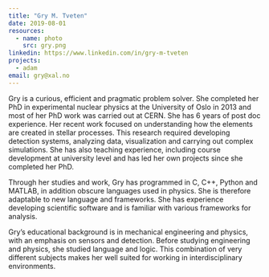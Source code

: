 ```yaml
---
title: "Gry M. Tveten"
date: 2019-08-01
resources:
  - name: photo
    src: gry.png
linkedin: https://www.linkedin.com/in/gry-m-tveten
projects:
  - adam
email: gry@xal.no
---
```

Gry is a curious, efficient and pragmatic problem solver. She completed her PhD in experimental nuclear physics at the University of Oslo in 2013 and most of her PhD work was carried out at CERN. She has 6 years of post doc experience. Her recent work focused on understanding how the elements are created in stellar processes. This research required developing detection systems, analyzing data, visualization and carrying out complex simulations. She has also teaching experience, including course development at university level and has led her own projects since she completed her PhD.

<!--more-->

Through her studies and work, Gry has programmed in C, C++, Python and MATLAB, in addition obscure languages used in physics. She is therefore adaptable to new language and frameworks. She has experience developing scientific software and is familiar with various frameworks for analysis. 

Gry’s educational background is in mechanical engineering and physics, with an emphasis on sensors and detection. Before studying engineering and physics, she studied language and logic. This combination of very different subjects makes her well suited for working in interdisciplinary environments. 

